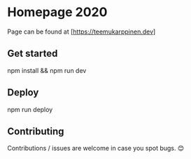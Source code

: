 # Homepage 2020
Page can be found at [https://teemukarppinen.dev]

## Get started
npm install && npm run dev

## Deploy
npm run deploy

## Contributing
Contributions / issues are welcome in case you spot bugs. 😊
